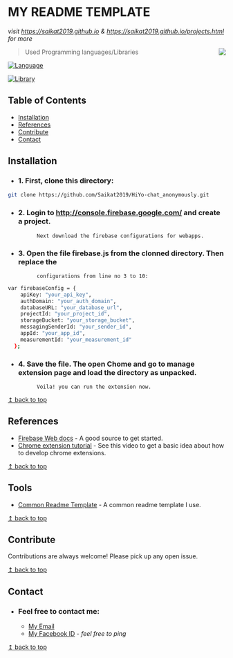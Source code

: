 # MY README TEMPLATE 

*visit https://saikat2019.github.io  & https://saikat2019.github.io/projects.html for more*

<img src="https://raw.githubusercontent.com/Saikat2019/MY_README_TEMPLATE/master/README_RES/icon.jpeg" align="right" />

> Used Programming languages/Libraries

[![Language](https://img.shields.io/badge/JavaScript-1.8.5-8f00b3.svg)](#)

[![Library](https://img.shields.io/badge/jQuery-3.3.1-6600cc.svg)](#)


## Table of Contents
- [Installation](#Installation)
- [References](#References)
- [Contribute](#Contribute)
- [Contact](#Get-Feedback)

## Installation

- ### 1. First, clone this directory:

```bash
git clone https://github.com/Saikat2019/HiYo-chat_anonymously.git
```

- ### 2. Login to http://console.firebase.google.com/ and create a project.
			Next download the firebase configurations for webapps.

- ### 3. Open the file firebase.js from the clonned directory. Then replace the
			configurations from line no 3 to 10:

```bash
var firebaseConfig = {
    apiKey: "your_api_key",
    authDomain: "your_auth_domain",
    databaseURL: "your_database_url",
    projectId: "your_project_id",
    storageBucket: "your_storage_bucket",
    messagingSenderId: "your_sender_id",
    appId: "your_app_id",
    measurementId: "your_measurement_id"
  };
```

- ### 4. Save the file. The open Chome and go to manage extension page and load the directory as unpacked.
			Voila! you can run the extension now.

[↥ back to top](#table-of-contents)

## References

- [Firebase Web docs](https://firebase.google.com/docs/web/setup?authuser=2) - A good source to get started.
- [Chrome extension tutorial](https://youtu.be/Olz4wo-ILwI) - See this video to get a basic idea about how to develop chrome extensions.

[↥ back to top](#table-of-contents)

## Tools

- [Common Readme Template](https://github.com/Saikat2019/MY_README_TEMPLATE/blob/master/README.md) - A common readme template I use.

[↥ back to top](#table-of-contents)

## Contribute

Contributions are always welcome!
Please pick up any open issue.

[↥ back to top](#table-of-contents)


## Contact

 -	### Feel free to contact me:
	 - [My Email](mailto:saikatmondal410@gmail.com) 
	 - [My Facebook ID](https://www.facebook.com/profile.php?id=100011440244328) - *feel free to ping*
 

[↥ back to top](#table-of-contents)


